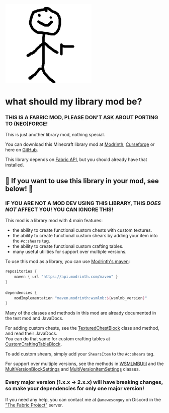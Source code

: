 ![stickman v2.png](src/main/resources/assets/wsmlmb/icon.png)
# what should my library mod be?

### THIS IS A FABRIC MOD, PLEASE DON'T ASK ABOUT PORTING TO (NEO)FORGE!

This is just another library mod, nothing special.

You can download this Minecraft library mod at [Modrinth](https://modrinth.com/mod/wsmlmb), [Curseforge](https://curseforge.com/minecraft/mc-mods/wsmlmb) or here on [GitHub](https://github.com/AnAwesomGuy/wsmlmb).

This library depends on [Fabric API](https://modrinth.com/mod/fabric-api), but you should already have that installed.

## 🔽 If you want to use this library in your mod, see below! 🔽
### IF YOU ARE NOT A MOD DEV USING THIS LIBRARY, THIS ***DOES NOT*** AFFECT YOU! YOU CAN IGNORE THIS!

This mod is a library mod with 4 main features:

 - the ability to create functional custom chests with custom textures.
 - the ability to create functional custom shears by adding your item into the `#c:shears` tag.
 - the ability to create functional custom crafting tables.
 - many useful utilities for support over multiple versions.

To use this mod as a library, you can use [Modrinth's maven](https://docs.modrinth.com/maven):
```groovy
repositories {
    maven { url "https://api.modrinth.com/maven" }
}

dependencies {
    modImplementation "maven.modrinth:wsmlmb:${wsmlmb_version}"
}
```

Many of the classes and methods in this mod are already documented in the test mod and JavaDocs.

For adding custom chests, see the [TexturedChestBlock](src/main/java/net/anawesomguy/wsmlmb/block/chest/TexturedChestBlock.java) class and method, and read their JavaDocs.<br>
You can do that same for custom crafting tables at [CustomCraftingTableBlock](src/main/java/net/anawesomguy/wsmlmb/block/CustomCraftingTableBlock.java).

To add custom shears, simply add your `ShearsItem` to the `#c:shears` tag.

For support over multiple versions, see the methods in [WSMLMBUtil](src/main/java/net/anawesomguy/wsmlmb/util/WSMLMBUtil.java) and the [MultiVersionBlockSettings](src/main/java/net/anawesomguy/wsmlmb/block/MultiVersionBlockSettings.java) and [MultiVersionItemSettings](src/main/java/net/anawesomguy/wsmlmb/item/MultiVersionItemSettings.java) classes.

### Every major version (1.x.x -> 2.x.x) will have breaking changes, so make your dependencies for only one major version!

If you need any help, you can contact me at `@anawesomguy` on Discord in the ["The Fabric Project"](https://discord.gg/v6v4pMv) server.